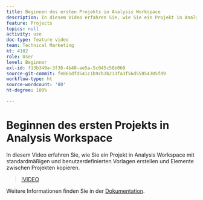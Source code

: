 ```yaml
---
title: Beginnen des ersten Projekts in Analysis Workspace
description: In diesem Video erfahren Sie, wie Sie ein Projekt in Analysis Workspace mit standardmäßigen und benutzerdefinierten Vorlagen erstellen und Elemente zwischen Projekten kopieren.
feature: Projects
topics: null
activity: use
doc-type: feature video
team: Technical Marketing
kt: 4102
role: User
level: Beginner
exl-id: f13b349a-3f36-4b48-ae5a-5c045c58b069
source-git-commit: fe861dfd541c1b9cb3b233fa3f56d55054305fd9
workflow-type: ht
source-wordcount: '80'
ht-degree: 100%

---
```


# Beginnen des ersten Projekts in Analysis Workspace

In diesem Video erfahren Sie, wie Sie ein Projekt in Analysis Workspace mit standardmäßigen und benutzerdefinierten Vorlagen erstellen und Elemente zwischen Projekten kopieren.

>[!VIDEO](https://video.tv.adobe.com/v/30368/?quality=12)

Weitere Informationen finden Sie in der [Dokumentation](https://experienceleague.adobe.com/docs/analytics/analyze/analysis-workspace/build-workspace-project/freeform-overview.html?lang=de).
